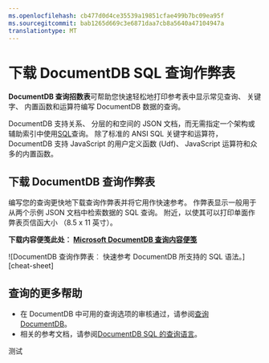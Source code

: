 ```yaml
---
ms.openlocfilehash: cb477d0d4ce35539a19851cfae499b7bc09ea95f
ms.sourcegitcommit: bab1265d669c3e6871daa7cb8a5640a47104947a
translationtype: MT
---
```

<properties 
    pageTitle="DocumentDB 查询作弊表 |Microsoft Azure" 
    description="可打印查询作弊表中，可帮助您使用 NoSQL 数据库中查询的 JSON 文档 DocumentDB 的类似 SQL 的语法。" 
    services="documentdb" 
    documentationCenter="" 
    authors="mimig1" 
    manager="jhubbard" 
    editor="monicar"/>

<tags 
    ms.service="documentdb" 
    ms.workload="data-services" 
    ms.tgt_pltfrm="na" 
    ms.devlang="na" 
    ms.topic="article" 
    ms.date="08/20/2015" 
    ms.author="mimig"/>

# 下载 DocumentDB SQL 查询作弊表

**DocumentDB 查询招数表**可帮助您快速轻松地打印参考表中显示常见查询、 关键字、 内置函数和运算符编写 DocumentDB 数据的查询。 

DocumentDB 支持关系、 分层的和空间的 JSON 文档，而无需指定一个架构或辅助索引中使用[SQL](documentdb-sql-query.md)查询。 除了标准的 ANSI SQL 关键字和运算符，DocumentDB 支持 JavaScript 的用户定义函数 (Udf)、 JavaScript 运算符和众多的内置函数。

## 下载 DocumentDB 查询作弊表

编写您的查询更快地下载查询作弊表并将它用作快速参考。 作弊表显示一般用于从两个示例 JSON 文档中检索数据的 SQL 查询。 附近，以使其可以打印单面作弊表页信函大小 （8.5 x 11 英寸）。

**下载内容便笺此处︰ [Microsoft DocumentDB 查询内容便笺](http://go.microsoft.com/fwlink/?LinkId=623215)**

![DocumentDB 查询作弊表︰ 快速参考 DocumentDB 所支持的 SQL 语法。][cheat-sheet]

[作弊表]: ./media/documentdb-sql-query-cheat-sheet/microsoft-documentdb-sql-query-cheat-sheet-v2.png


## 查询的更多帮助

- 在 DocumentDB 中可用的查询选项的审核通过，请参阅[查询 DocumentDB](documentdb-sql-query.md)。
- 相关的参考文档，请参阅[DocumentDB SQL 的查询语言](https://msdn.microsoft.com/library/azure/dn782250.aspx)。


测试
